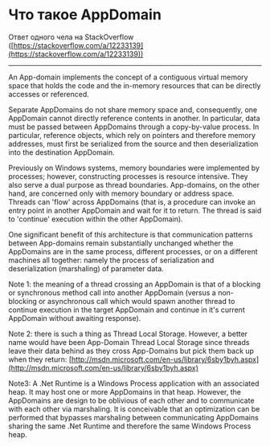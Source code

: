 
# Что такое AppDomain

Ответ одного чела на StackOverflow ([https://stackoverflow.com/a/12233139](https://stackoverflow.com/a/12233139))

---

An App-domain implements the concept of a contiguous virtual memory space that holds the code and the in-memory resources that can be directly accesses or referenced.

Separate AppDomains do not share memory space and, consequently, one AppDomain cannot directly reference contents in another. In particular, data must be passed between AppDomains through a copy-by-value process. In particular, reference objects, which rely on pointers and therefore memory addresses, must first be serialized from the source and then deserialization into the destination AppDomain.

Previously on Windows systems, memory boundaries were implemented by processes; however, constructing processes is resource intensive. They also serve a dual purpose as thread boundaries. App-domains, on the other hand, are concerned only with memory boundary or address space. Threads can 'flow' across AppDomains (that is, a procedure can invoke an entry point in another AppDomain and wait for it to return. The thread is said to 'continue' execution within the other AppDomain).

One significant benefit of this architecture is that communication patterns between App-domains remain substantially unchanged whether the AppDomains are in the same process, different processes, or on a different machines all together: namely the process of serialization and deserialization (marshaling) of parameter data.

Note 1: the meaning of a thread crossing an AppDomain is that of a blocking or synchronous method call into another AppDomain (versus a non-blocking or asynchronous call which would spawn another thread to continue execution in the target AppDomain and continue in it's current AppDomain without awaiting response).

Note 2: there is such a thing as Thread Local Storage. However, a better name would have been App-Domain Thread Local Storage since threads leave their data behind as they cross App-Domains but pick them back up when they return: [http://msdn.microsoft.com/en-us/library/6sby1byh.aspx](http://msdn.microsoft.com/en-us/library/6sby1byh.aspx)

Note3: A .Net Runtime is a Windows Process application with an associated heap. It may host one or more AppDomains in that heap. However, the AppDomains are design to be oblivious of each other and to communicate with each other via marshaling. It is conceivable that an optimization can be performed that bypasses marshaling between communicating AppDomains sharing the same .Net Runtime and therefore the same Windows Process heap.